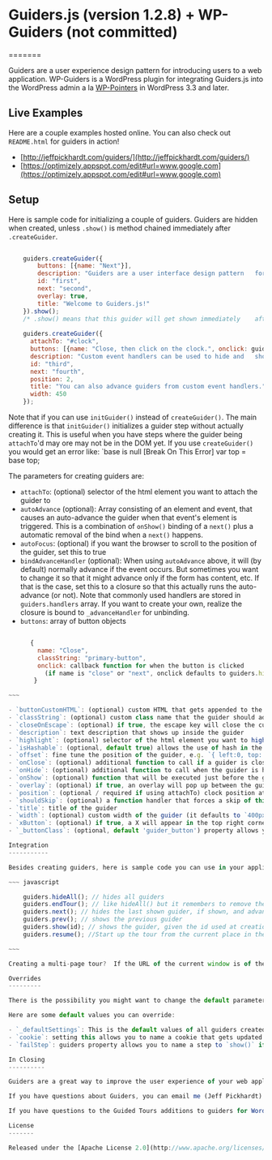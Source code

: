 Guiders.js (version 1.2.8) + WP-Guiders (not committed)
======================================================
=======

Guiders are a user experience design pattern for introducing users to a web application.  WP-Guiders is a WordPress plugin for integrating Guiders.js into the WordPress admin a la [WP-Pointers](http://wpeden.com/how-to-use-wp-pointer-tooltip-in-wordpress-3-3/) in WordPress 3.3 and later.

Live Examples
-------------

Here are a couple examples hosted online.  You can also check out `README.html` for guiders in action!

- [http://jeffpickhardt.com/guiders/](http://jeffpickhardt.com/guiders/)
- [https://optimizely.appspot.com/edit#url=www.google.com](https://optimizely.appspot.com/edit#url=www.google.com)


Setup
-----

Here is sample code for initializing a couple of guiders.  Guiders are hidden when created, unless `.show()` is method chained immediately after `.createGuider`.

~~~ javascript

	guiders.createGuider({
		buttons: [{name: "Next"}],
		description: "Guiders are a user interface design pattern 	for introducing features of software. This dialog box, for 	example, is the first in a series of guiders that together make up a guide.",
		id: "first",
		next: "second",
		overlay: true,
		title: "Welcome to Guiders.js!"
	}).show();
	/* .show() means that this guider will get shown immediately 	after creation. */
	
	guiders.createGuider({
	  attachTo: "#clock",
	  buttons: [{name: "Close, then click on the clock.", onclick: guiders.hideAll}],
	  description: "Custom event handlers can be used to hide and 	show guiders. This allows you to interactively show the user how to use your software by having them complete steps. To try 	it, click on the clock.",
	  id: "third",
	  next: "fourth",
	  position: 2,
	  title: "You can also advance guiders from custom event handlers.",
	  width: 450
	});

~~~~

Note that if you can use `initGuider()` instead of `createGuider()`. The main difference is that `initGuider()` initializes a guider step without actually creating it. This is useful when you have steps where the guider being `attachTo`'d may ore may not be in the DOM yet. If you use `createGuider()` you would get an error like: `base is null [Break On This Error] var top = base top;

The parameters for creating guiders are:

- `attachTo`: (optional) selector of the html element you want to attach the guider to
- `autoAdvance` (optional): Array consisting of an element and event, that causes an auto-advance the guider when that event's element is triggered. This is a combination of `onShow()` binding of a `next()` plus a automatic removal of the bind when a `next()` happens.
- `autoFocus`: (optional) if you want the browser to scroll to the position of the guider, set this to true
- `bindAdvanceHandler` (optional): When using `autoAdvance` above,  it will (by default) normally advance if the event occurs. But sometimes you want to change it so that it might advance only if the form has content, etc. If that is the case, set this to a closure so that this actually runs the auto-advance (or not). Note that commonly used handlers are stored in `guiders.handlers` array. If you want to create your own, realize the closure is bound to `_advanceHandler` for unbinding. 
- `buttons`: array of button objects

~~~~ javascript

	  {
	    name: "Close",
	    classString: "primary-button",
	    onclick: callback function for when the button is clicked
	      (if name is "close" or "next", onclick defaults to guiders.hideAll and guiders.next respectively)
	   }

~~~

- `buttonCustomHTML`: (optional) custom HTML that gets appended to the buttons div
- `classString`: (optional) custom class name that the guider should additionally have to style different guiders differently based upon their classes
- `closeOnEscape`: (optional) if true, the escape key will close the currently open guider
- `description`: text description that shows up inside the guider
- `highlight`: (optional) selector of the html element you want to highlight (will cause element to be above the overlay)
- `isHashable`: (optional, default true) allows the use of hash in the query string to show the guider automatically when a page is loaded with a url hash parameter #gudier=guider_name (see below).
- `offset`: fine tune the position of the guider, e.g. `{ left:0, top: -10 }`
- `onClose`: (optional) additional function to call if a guider is closed by the x button, close button, or escape key
- `onHide`: (optional) additional function to call when the guider is hidden
- `onShow`: (optional) function that will be executed just before the guider is shown by `show()`. This function has a parameter which is the guider being shown. Note that if this function returns a guider, then it is assumed that you have shown() that and don't want to show the guider being onShow. For instance, you can have onShow test for something and return a `show()` of a different step. Then it shunts the current.
- `overlay`: (optional) if true, an overlay will pop up between the guider and the rest of the page. Note that you can give it a string value, which will inject that as a class name into the overlay. This is useful in conjunction with a css rule for coloring the background of an overlay red on `'error'` for error events and the like.
- `position`: (optional / required if using attachTo) clock position at which the guider should be attached to the html element. Can also use a description keyword (such as "topLeft" for 11 or "bottom" for 6)
- `shouldSkip`: (optional) a function handler that forces a skip of this step if the function returns true.
- `title`: title of the guider
- `width`: (optional) custom width of the guider (it defaults to `400px`)
- `xButton`: (optional) if true, a X will appear in the top right corner of the guider, as another way to close the guider
- `_buttonClass`: (optional, default 'guider_button') property allows you to change the default button "classname" for all guider buttons. For instance, for WP-Guiders, set this to "button-secondary".

Integration
-----------

Besides creating guiders, here is sample code you can use in your application to work with guiders:

~~~ javascript

	guiders.hideAll(); // hides all guiders
	guiders.endTour(); // like hideAll() but it remembers to remove the cookie also
	guiders.next(); // hides the last shown guider, if shown, and advances to the next guider
	guiders.prev(); // shows the previous guider
	guiders.show(id); // shows the guider, given the id used at creation
	guiders.resume(); //Start up the tour from the current place in the cookie (if set). This is useful when your tour leaves the page yoga re on. Unlike show() it will skip steps that need to be skipped.

~~~

Creating a multi-page tour?  If the URL of the current window is of the form `http://www.myurl.com/mypage.html#guider=foo`, then the guider with id equal to `foo` will be shown automatically.  To use this, you can set the onHide of the last guider to an anonymous function: function() { window.location.href=`http://www.myurl.com/mypage.html#guider=foo`; }

Overrides
---------

There is the possibility you might want to change the default parameters or behavior of the Guiders themselves, instead of individual guides.

Here are some default values you can override:

- `_defaultSettings`: This is the default values of all guiders created using `guiders.createGuider()` For instance, you change the `width` to something other than `400px` to match your application's branding. Please check the `_defaultSettings` object at the top of the `guiders.js`.
- `cookie`: setting this allows you to name a cookie that gets updated every time `show()` is called. Note that doing this requires the [jQuery Cookies plugin](https://github.com/carhartl/jquery-cookie).
- `failStep`: guiders property allows you to name a step to `show()` if the `show()` case fails (for instance, if the attchTo element is missing). For obvious reasons, this (error) step should not have an `attachTo`.

In Closing
----------

Guiders are a great way to improve the user experience of your web application.  If you're interested in optimizing user experience through A/B testing, check out [Optimizely](http://www.optimizely.com).  We're the people who built Guiders in the first place.

If you have questions about Guiders, you can email me (Jeff Pickhardt) at `jeff+pickhardt@optimizely.com`.  Optimizely inquiries should be directed to `support@optimizely.com` or `sales@optimizely.com`.

If you have questions to the Guided Tours additions to guiders for WordPress (WP-Guiders) and Wikipedia gadget additions to guiders, email me at `tchay+guiders@wikimedia.org`

License
-------

Released under the [Apache License 2.0](http://www.apache.org/licenses/LICENSE-2.0.html).